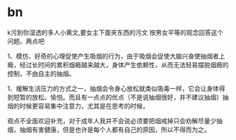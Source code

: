 # bn
k污到你湿透的多人小黄文,要女主下面夹东西的污文
按男女平等的观念回答这个问题。两点吧

1、模仿、好奇的心理促使产生吸烟的行为，由于吸烟会促使大脑兴奋使抽烟者上瘾，经过长时间的累积烟瘾越来越大，身体产生依赖性，从而无法轻易摆脱烟瘾的控制，不由自主的抽烟。

1、缓解生活压力的方式之一，抽烟会令身心放松就类似吸毒一样，它会让身体得到短暂的放松、愉悦。而且有一点点的优点（不是说抽烟很好，并不建议抽烟）抽烟的时候更容易集中注意力，尤其是在思考的时候，

观点不全面欢迎补充，对于成年人我并不会说必须要把烟戒掉只会劝解尽量少抽烟，抽烟有害健康，但是也许是每个人都有自己的原因，所以不得而为之。
